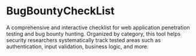 # BugBountyCheckList
A comprehensive and interactive checklist for web application penetration testing and bug bounty hunting. Organized by category, this tool helps security researchers systematically track tested areas such as authentication, input validation, business logic, and more.
